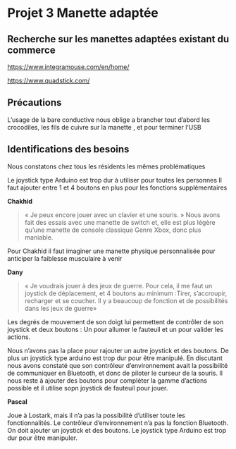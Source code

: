 # Projet 3 Manette adaptée


## Recherche sur les manettes adaptées existant du commerce

<https://www.integramouse.com/en/home/>

<https://www.quadstick.com/>

## Précautions

L’usage de la bare conductive nous oblige a brancher tout d’abord les crocodiles, les fils de cuivre sur la manette , et pour terminer l’USB


## Identifications des besoins

Nous constatons chez tous les résidents les mêmes problématiques

Le joystick type Arduino est trop dur à utiliser pour toutes les personnes
Il faut ajouter entre 1 et 4 boutons en plus pour les fonctions supplémentaires


**Chakhid**

> « Je peux encore jouer avec un clavier et une souris. »
Nous avons fait des essais avec une manette de switch et, elle est plus légère qu’une manette de console classique Genre Xbox, donc plus maniable.

Pour Chakhid il faut imaginer une manette physique personnalisée pour anticiper la faiblesse musculaire à venir

**Dany**

> « Je voudrais jouer à des jeux de guerre. Pour cela, il me faut un joystick de déplacement, et 4 boutons au minimum :Tirer, s’accroupir, recharger et se coucher. Il y a beaucoup de fonction et de possibilités dans les jeux de guerre»

Les degrés de mouvement de son doigt lui permettent de contrôler de son joystick et deux boutons : Un pour allumer le fauteuil et un pour valider les actions.

Nous n’avons pas la place pour rajouter un autre joystick et des boutons.
De plus un joystick type arduino est trop dur pour être manipulé.
En discutant nous avons constaté que son contrôleur d’environnement avait la possibilité de communiquer en Bluetooth, et donc de piloter le curseur de la souris.
Il nous reste à ajouter des boutons pour compléter la gamme d’actions possible et il utilise sopn joystick de fauteuil pour jouer.

**Pascal**

Joue à Lostark, mais il n’a pas la possibilité d’utiliser toute les fonctionnalités.
Le contrôleur d’environnement n’a pas la fonction Bluetooth.
On doit ajouter un joystick et des boutons.
Le joystick type Arduino est trop dur pour être manipuler.


